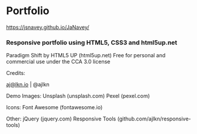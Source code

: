 # Portfolio
https://jsnavey.github.io/JaNavey/

### Responsive portfolio using HTML5, CSS3 and html5up.net

Paradigm Shift by HTML5 UP (html5up.net)
Free for personal and commercial use under the CCA 3.0 license 

Credits:

aj@lkn.io | @ajlkn

Demo Images:
	Unsplash (unsplash.com)
	Pexel (pexel.com)

Icons:
	Font Awesome (fontawesome.io)

Other:
	jQuery (jquery.com)
	Responsive Tools (github.com/ajlkn/responsive-tools)